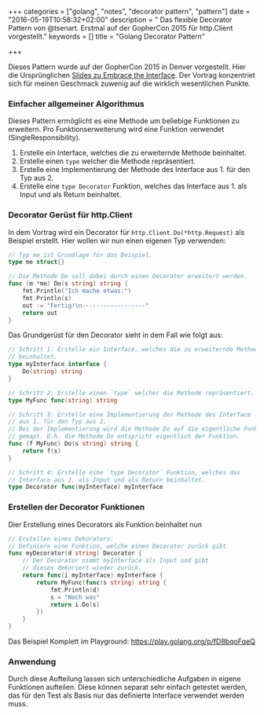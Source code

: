 +++
categories = ["golang", "notes", "decorator pattern", "pattern"]
date = "2016-05-19T10:58:32+02:00"
description = " Das flexible Decorator Pattern von @tsenart. Erstmal auf der GopherCon 2015 für http.Client vorgestellt."
keywords = []
title = "Golang Decorator Pattern"

+++

Dieses Pattern wurde auf der GopherCon 2015 in Denver vorgestellt. Hier die Ursprünglichen  [Slides zu Embrace the Interface](https://github.com/gophercon/2015-talks/blob/master/Tom%C3%A1s%20Senart%20-%20Embrace%20the%20Interface/ETI.pdf). Der Vortrag konzentriet sich für meinen Geschmack zuwenig auf die wirklich wesentlichen Punkte.

### Einfacher allgemeiner Algorithmus

Dieses Pattern ermöglicht es eine Methode um beliebige Funktionen zu erweitern. Pro Funktionserweiterung wird eine Funktion verwendet (SingleResponsibility).

1. Erstelle ein Interface, welches die zu erweiternde Methode beinhaltet.
2. Erstelle einen `type` welcher die Methode repräsentiert.
3. Erstelle eine Implementierung der Methode des Interface aus 1. für den Typ aus 2.
4. Erstelle eine `type Decorator` Funktion, welches das Interface aus 1. als Input und als Return beinhaltet.

### Decorator Gerüst für http.Client

In dem Vortrag wird ein Decorator für `http.Client.Do(*http.Request)` als Beispiel erstellt. Hier wollen wir nun einen eigenen Typ verwenden:

```Go
// Typ me ist Grundlage für das Beispiel.
type me struct{}

// Die Methode Do soll dabei durch einen Decorator erweitert werden.
func (m *me) Do(s string) string {
	fmt.Println("Ich mache etwas:")
	fmt.Println(s)
	out := "Fertig!\n------------------"
	return out
}
```
Das Grundgerüst für den Decorator sieht in dem Fall wie folgt aus:

```Go
// Schritt 1: Erstelle ein Interface, welches die zu erweiternde Methode
// beinhaltet.
type myInterface interface {
	Do(string) string
}

// Schritt 2: Erstelle einen `type` welcher die Methode repräsentiert.
type MyFunc func(string) string

// Schritt 3: Erstelle eine Implementierung der Methode des Interface
// aus 1. für den Typ aus 2.
// Bei der Implementierung wird die Methode Do auf die eigentliche Funktion
// gemapt. D.h. die Methode Do entspricht eigentlich der Funktion.
func (f MyFunc) Do(s string) string {
	return f(s)
}

// Schritt 4: Erstelle eine `type Decorator` Funktion, welches das
// Interface aus 1. als Input und als Return beinhaltet.
type Decorator func(myInterface) myInterface

```

### Erstellen der Decorator Funktionen

Dier Erstellung eines Decorators als Funktion beinhaltet nun

```Go
// Erstellen eines Dekorators:
// Definiere eine Funktion, welche einen Decorator zurück gibt
func myDecorator(d string) Decorator {
	// Der Decorator nimmt myInterface als Input und gibt
	// dieses dekoriert wieder zurück.
	return func(i myInterface) myInterface {
		return MyFunc(func(s string) string {
			fmt.Println(d)
			s = "Noch was"
			return i.Do(s)
		})
	}
}
```

Das Beispiel Komplett im Playground: https://play.golang.org/p/fD8bqoFqeQ

### Anwendung

Durch diese Aufteilung lassen sich unterschiedliche Aufgaben in eigene Funktionen aufteilen. Diese können separat sehr einfach getestet werden, das für den Test als Basis nur das definierte Interface verwendet werden muss.
